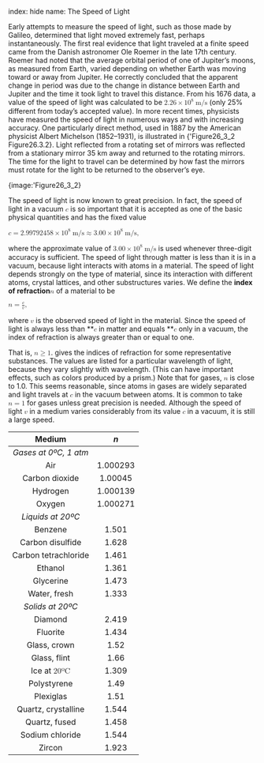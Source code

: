 index: hide
name: The Speed of Light

Early attempts to measure the speed of light, such as those made by Galileo, determined that light moved extremely fast, perhaps instantaneously. The first real evidence that light traveled at a finite speed came from the Danish astronomer Ole Roemer in the late 17th century. Roemer had noted that the average orbital period of one of Jupiter’s moons, as measured from Earth, varied depending on whether Earth was moving toward or away from Jupiter. He correctly concluded that the apparent change in period was due to the change in distance between Earth and Jupiter and the time it took light to travel this distance. From his 1676 data, a value of the speed of light was calculated to be <math xmlns:q="http://cnx.rice.edu/qml/1.0" xmlns:m="http://www.w3.org/1998/Math/MathML" xmlns="http://cnx.rice.edu/cnxml"><semantics><mrow><mrow><mrow><mn>2</mn><mtext>.</mtext><mtext>26</mtext><mo>×</mo><msup><mtext>10</mtext><mrow><mn>8</mn></mrow></msup><mspace width="0.25em"/><mtext> m/s</mtext></mrow></mrow><mrow/></mrow><annotation encoding="StarMath 5.0"> size 12&#123;2 &quot;.&quot; &quot;26&quot;´&quot;10&quot; rSup &#123; size 8&#123;8&#125; &#125; &quot; m/s&quot;&#125; &#123;&#125;</annotation></semantics></math> (only 25% different from today’s accepted value). In more recent times, physicists have measured the speed of light in numerous ways and with increasing accuracy. One particularly direct method, used in 1887 by the American physicist Albert Michelson (1852–1931), is illustrated in {'Figure26_3_2 Figure26.3.2}. Light reflected from a rotating set of mirrors was reflected from a stationary mirror 35 km away and returned to the rotating mirrors. The time for the light to travel can be determined by how fast the mirrors must rotate for the light to be returned to the observer’s eye.
            


{image:'Figure26_3_2}
        

The speed of light is now known to great precision. In fact, the speed of light in a vacuum <math xmlns:q="http://cnx.rice.edu/qml/1.0" xmlns:m="http://www.w3.org/1998/Math/MathML" xmlns="http://cnx.rice.edu/cnxml"><semantics><mrow><mrow><mi>c</mi></mrow><mrow/></mrow><annotation encoding="StarMath 5.0"> size 12&#123;c&#125; &#123;&#125;</annotation></semantics></math> is so important that it is accepted as one of the basic physical quantities and has the fixed value

<math xmlns:data="http://www.w3.org/TR/html5/dom.html#custom-data-attribute" xmlns:q="http://cnx.rice.edu/qml/1.0" xmlns:m="http://www.w3.org/1998/Math/MathML" xmlns="http://cnx.rice.edu/cnxml"><semantics><mrow><mrow><mrow><mrow><mi>c</mi><mo stretchy="false">=</mo><mn>2</mn></mrow><mtext>.</mtext><mrow><mtext>99792458</mtext><mo stretchy="false">×</mo><msup><mtext>10</mtext><mrow><mn>8</mn></mrow></msup></mrow><mspace width="0.25em"/><mrow><mtext> m/s</mtext><mo stretchy="false">≈</mo><mn>3</mn></mrow><mtext>.</mtext><mrow><mtext>00</mtext><mo stretchy="false">×</mo><msup><mtext>10</mtext><mrow><mn>8</mn></mrow></msup></mrow><mspace width="0.25em"/><mtext> m/s,</mtext></mrow></mrow><mrow/></mrow><annotation encoding="StarMath 5.0"> size 12&#123;c=2 &quot;.&quot; &quot;99792458&quot; times &quot;10&quot; rSup &#123; size 8&#123;8&#125; &#125; &quot; m/s&quot; approx 3 &quot;.&quot; &quot;00&quot; times &quot;10&quot; rSup &#123; size 8&#123;8&#125; &#125; &quot; m/s&quot;&#125; &#123;&#125;</annotation></semantics></math>

where the approximate value of <math xmlns:q="http://cnx.rice.edu/qml/1.0" xmlns:m="http://www.w3.org/1998/Math/MathML" xmlns="http://cnx.rice.edu/cnxml"><semantics><mrow><mrow><mrow><mn>3</mn><mtext>.</mtext><mtext>00</mtext><mo>×</mo><msup><mtext>10</mtext><mrow><mn>8</mn></mrow></msup><mspace width="0.25em"/><mtext> m/s</mtext></mrow></mrow><mrow/></mrow><annotation encoding="StarMath 5.0"> size 12&#123;3 &quot;.&quot; &quot;00&quot;´&quot;10&quot; rSup &#123; size 8&#123;8&#125; &#125; &quot; m/s&quot;&#125; &#123;&#125;</annotation></semantics></math> is used whenever three-digit accuracy is sufficient. The speed of light through matter is less than it is in a vacuum, because light interacts with atoms in a material. The speed of light depends strongly on the type of material, since its interaction with different atoms, crystal lattices, and other substructures varies. We define the  **index of refraction**<math xmlns:q="http://cnx.rice.edu/qml/1.0" xmlns:m="http://www.w3.org/1998/Math/MathML" xmlns="http://cnx.rice.edu/cnxml"><semantics><mrow><mrow><mi>n</mi></mrow><mrow/></mrow><annotation encoding="StarMath 5.0"> size 12&#123;n&#125; &#123;&#125;</annotation></semantics></math> of a material to be

<math xmlns:q="http://cnx.rice.edu/qml/1.0" xmlns:m="http://www.w3.org/1998/Math/MathML" xmlns="http://cnx.rice.edu/cnxml"><semantics><mrow><mrow><mrow><mi>n</mi><mo stretchy="false">=</mo><mfrac><mi>c</mi><mi>v</mi></mfrac><mo>,</mo></mrow></mrow><mrow/></mrow><annotation encoding="StarMath 5.0"> size 12&#123;n= &#123;  &#123;c&#125;  over  &#123;v&#125; &#125; &#125; &#123;&#125;</annotation></semantics></math>

where <math xmlns:q="http://cnx.rice.edu/qml/1.0" xmlns:m="http://www.w3.org/1998/Math/MathML" xmlns="http://cnx.rice.edu/cnxml"><semantics><mrow><mrow><mi>v</mi></mrow><mrow/></mrow><annotation encoding="StarMath 5.0"> size 12&#123;v&#125; &#123;&#125;</annotation></semantics></math> is the observed speed of light in the material. Since the speed of light is always less than  **<math xmlns:q="http://cnx.rice.edu/qml/1.0" xmlns:m="http://www.w3.org/1998/Math/MathML" xmlns="http://cnx.rice.edu/cnxml"><semantics><mrow><mrow><mi>c</mi></mrow><mrow/></mrow><annotation encoding="StarMath 5.0"> size 12&#123;c&#125; &#123;&#125;</annotation></semantics></math> in matter and equals  **<math xmlns:q="http://cnx.rice.edu/qml/1.0" xmlns:m="http://www.w3.org/1998/Math/MathML" xmlns="http://cnx.rice.edu/cnxml"><semantics><mrow><mrow><mi>c</mi></mrow><mrow/></mrow><annotation encoding="StarMath 5.0"> size 12&#123;c&#125; &#123;&#125;</annotation></semantics></math> only in a vacuum, the index of refraction is always greater than or equal to one.

That is, <math xmlns:q="http://cnx.rice.edu/qml/1.0" xmlns:m="http://www.w3.org/1998/Math/MathML" xmlns="http://cnx.rice.edu/cnxml"><semantics><mrow><mrow><mrow><mi>n</mi><mo stretchy="false">≥</mo><mn>1</mn></mrow></mrow><mrow/></mrow><annotation encoding="StarMath 5.0"> size 12&#123;n &gt;= 1&#125; &#123;&#125;</annotation></semantics></math>.  gives the indices of refraction for some representative substances. The values are listed for a particular wavelength of light, because they vary slightly with wavelength. (This can have important effects, such as colors produced by a prism.) Note that for gases, <math xmlns:q="http://cnx.rice.edu/qml/1.0" xmlns:m="http://www.w3.org/1998/Math/MathML" xmlns="http://cnx.rice.edu/cnxml"><semantics><mrow><mrow><mi>n</mi></mrow><mrow/></mrow><annotation encoding="StarMath 5.0"> size 12&#123;n&#125; &#123;&#125;</annotation></semantics></math> is close to 1.0. This seems reasonable, since atoms in gases are widely separated and light travels at <math xmlns:q="http://cnx.rice.edu/qml/1.0" xmlns:m="http://www.w3.org/1998/Math/MathML" xmlns="http://cnx.rice.edu/cnxml"><semantics><mrow><mrow><mi>c</mi></mrow><mrow/></mrow><annotation encoding="StarMath 5.0"> size 12&#123;c&#125; &#123;&#125;</annotation></semantics></math> in the vacuum between atoms. It is common to take <math xmlns:q="http://cnx.rice.edu/qml/1.0" xmlns:m="http://www.w3.org/1998/Math/MathML" xmlns="http://cnx.rice.edu/cnxml"><semantics><mrow><mrow><mrow><mi>n</mi><mo stretchy="false">=</mo><mn>1</mn></mrow></mrow><mrow/></mrow><annotation encoding="StarMath 5.0"> size 12&#123;n=1&#125; &#123;&#125;</annotation></semantics></math> for gases unless great precision is needed. Although the speed of light <math xmlns:q="http://cnx.rice.edu/qml/1.0" xmlns:m="http://www.w3.org/1998/Math/MathML" xmlns="http://cnx.rice.edu/cnxml"><semantics><mrow><mrow><mi>v</mi></mrow><mrow/></mrow><annotation encoding="StarMath 5.0"> size 12&#123;v&#125; &#123;&#125;</annotation></semantics></math> in a medium varies considerably from its value <math xmlns:q="http://cnx.rice.edu/qml/1.0" xmlns:m="http://www.w3.org/1998/Math/MathML" xmlns="http://cnx.rice.edu/cnxml"><semantics><mrow><mrow><mi>c</mi></mrow><mrow/></mrow><annotation encoding="StarMath 5.0"> size 12&#123;c&#125; &#123;&#125;</annotation></semantics></math> in a vacuum, it is still a large speed.


| Medium |  *n* |
|:-:|:-:|
|  *Gases at  0ºC, 1 atm* |
| Air | 1.000293 |
| Carbon dioxide | 1.00045 |
| Hydrogen | 1.000139 |
| Oxygen | 1.000271 |
|  *Liquids at 20ºC* |
| Benzene | 1.501 |
| Carbon disulfide | 1.628 |
| Carbon tetrachloride | 1.461 |
| Ethanol | 1.361 |
| Glycerine | 1.473 |
| Water, fresh | 1.333 |
|  *Solids at 20ºC* |
| Diamond | 2.419 |
| Fluorite | 1.434 |
| Glass, crown | 1.52 |
| Glass, flint | 1.66 |
| Ice at  <math xmlns:q="http://cnx.rice.edu/qml/1.0" xmlns:m="http://www.w3.org/1998/Math/MathML" xmlns="http://cnx.rice.edu/cnxml"><semantics><mrow><mn>20ºC</mn></mrow></semantics></math> | 1.309 |
| Polystyrene | 1.49 |
| Plexiglas | 1.51 |
| Quartz, crystalline | 1.544 |
| Quartz, fused | 1.458 |
| Sodium chloride | 1.544 |
| Zircon | 1.923 |
    
